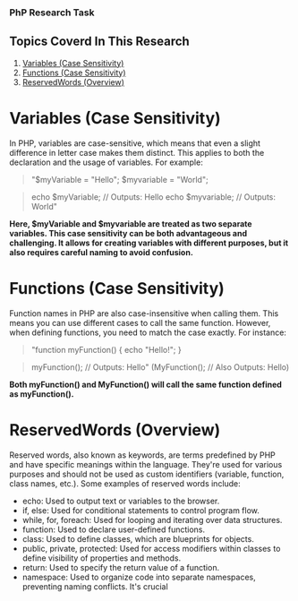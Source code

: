 ### PhP Research Task

## Topics Coverd In This Research

1. [Variables (Case Sensitivity)](#Variables)
2. [Functions (Case Sensitivity)](#Functions)
3. [ReservedWords (Overview)](#ReservedWords)

# Variables (Case Sensitivity)

In PHP, variables are case-sensitive, which means that even a slight difference in letter case makes them distinct. This applies to both the declaration and the usage of variables. For example:

> "$myVariable = "Hello";
> $myvariable = "World";

> echo $myVariable; // Outputs: Hello
> echo $myvariable; // Outputs: World"

**Here, $myVariable and $myvariable are treated as two separate variables. This case sensitivity can be both advantageous and challenging. It allows for creating variables with different purposes, but it also requires careful naming to avoid confusion.**

# Functions (Case Sensitivity)

Function names in PHP are also case-insensitive when calling them. This means you can use different cases to call the same function. However, when defining functions, you need to match the case exactly. For instance:

> "function myFunction() {
> echo "Hello!";
> }

> myFunction(); // Outputs: Hello"
 (MyFunction(); // Also Outputs: Hello)

**Both myFunction() and MyFunction() will call the same function defined as myFunction().**

# ReservedWords (Overview)

Reserved words, also known as keywords, are terms predefined by PHP and have specific meanings within the language. They're used for various purposes and should not be used as custom identifiers (variable, function, class names, etc.). Some examples of reserved words include:

- echo: Used to output text or variables to the browser.
- if, else: Used for conditional statements to control program flow.
- while, for, foreach: Used for looping and iterating over data structures.
- function: Used to declare user-defined functions.
- class: Used to define classes, which are blueprints for objects.
- public, private, protected: Used for access modifiers within classes to define visibility of properties and methods.
- return: Used to specify the return value of a function.
- namespace: Used to organize code into separate namespaces, preventing naming conflicts.
  It's crucial
